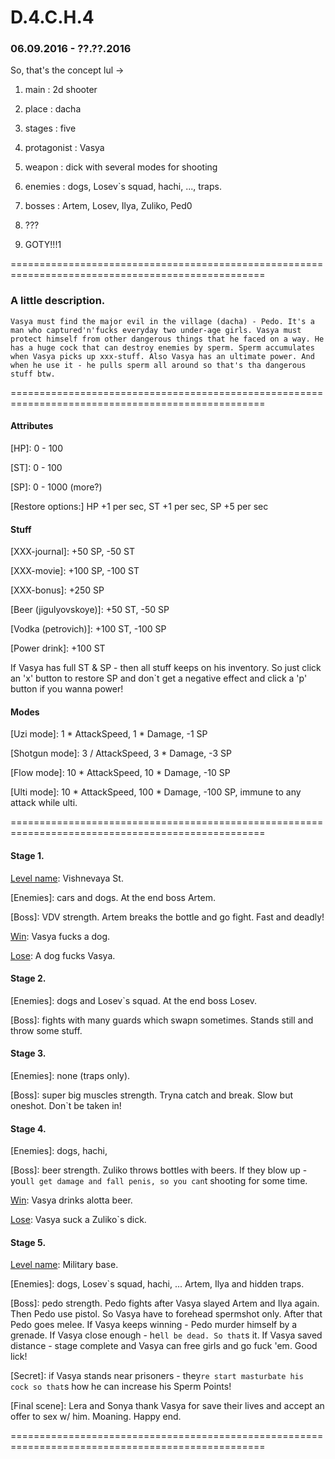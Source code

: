D.4.C.H.4
=========

### 06.09.2016 - ??.??.2016

So, that's the concept lul ->

1. main : 2d shooter

2. place : dacha

3. stages : five

4. protagonist : Vasya 

5. weapon : dick with several modes for shooting

6. enemies : dogs, Losev`s squad, hachi, ..., traps.

7. bosses : Artem, Losev, Ilya, Zuliko, Ped0

8. ???

9. GOTY!!!1

==================================================================================================

### A little description.

`Vasya must find the major evil in the village (dacha) - Pedo. It's a man who captured'n'fucks
everyday two under-age girls. Vasya must protect himself from other dangerous things that he
faced on a way. He has a huge cock that can destroy enemies by sperm. Sperm accumulates when
Vasya picks up xxx-stuff. Also Vasya has an ultimate power. And when he use it - he pulls sperm
all around so that's tha dangerous stuff btw.`

==================================================================================================

#### Attributes

[HP]: 0 - 100

[ST]: 0 - 100

[SP]: 0 - 1000 (more?)

[Restore options:] HP +1 per sec, ST +1 per sec, SP +5 per sec

#### Stuff

[XXX-journal]: +50 SP, -50 ST

[XXX-movie]: +100 SP, -100 ST

[XXX-bonus]: +250 SP


[Beer (jigulyovskoye)]: +50 ST, -50 SP

[Vodka (petrovich)]: +100 ST, -100 SP

[Power drink]: +100 ST

If Vasya has full ST & SP - then all stuff keeps on his inventory. So just click an 'x' button
to restore SP and don`t get a negative effect and click a 'p' button if you wanna power!

#### Modes

[Uzi mode]: 1 * AttackSpeed, 1 * Damage, -1 SP

[Shotgun mode]: 3 / AttackSpeed, 3 * Damage, -3 SP

[Flow mode]: 10 * AttackSpeed, 10 * Damage, -10 SP

[Ulti mode]: 10 * AttackSpeed, 100 * Damage, -100 SP, immune to any attack while ulti.

==================================================================================================

#### Stage 1.

[Level name]: Vishnevaya St.

[Enemies]: cars and dogs. At the end boss Artem.

[Boss]: VDV strength. Artem breaks the bottle and go fight. Fast and deadly!

[Win]: Vasya fucks a dog.

[Lose]: A dog fucks Vasya.

#### Stage 2.

[Level name]: Suburbs.

[Enemies]: dogs and Losev`s squad. At the end boss Losev.

[Boss]: fights with many guards which swapn sometimes. Stands still and throw some stuff.

[Win]: ???

[Lose]: ???

#### Stage 3.

[Level name]: Apartments.

[Enemies]: none (traps only).

[Boss]: super big muscles strength. Tryna catch and break. Slow but oneshot. Don`t be taken in!

[Win]: ???

[Lose]: ???

#### Stage 4.

[Level name]: Mountains.

[Enemies]: dogs, hachi, 

[Boss]: beer strength. Zuliko throws bottles with beers. If they blow up - you`ll get damage
and fall penis, so you can`t shooting for some time.

[Win]: Vasya drinks alotta beer.

[Lose]: Vasya suck a Zuliko`s dick.

#### Stage 5.

[Level name]: Military base.

[Enemies]: dogs, Losev`s squad, hachi, ... Artem, Ilya and hidden traps.

[Boss]: pedo strength. Pedo fights after Vasya slayed Artem and Ilya again. Then Pedo use pistol.
So Vasya have to forehead spermshot only. After that Pedo goes melee. If Vasya keeps winning -
Pedo murder himself by a grenade. If Vasya close enough - he`ll be dead. So that`s it. If Vasya
saved distance - stage complete and Vasya can free girls and go fuck 'em. Good lick!

[Secret]: if Vasya stands near prisoners - they`re start masturbate his cock so that`s how he can
increase his Sperm Points! 

[Final scene]: Lera and Sonya thank Vasya for save their lives and accept an offer to sex w/ him.
Moaning. Happy end.

==================================================================================================
